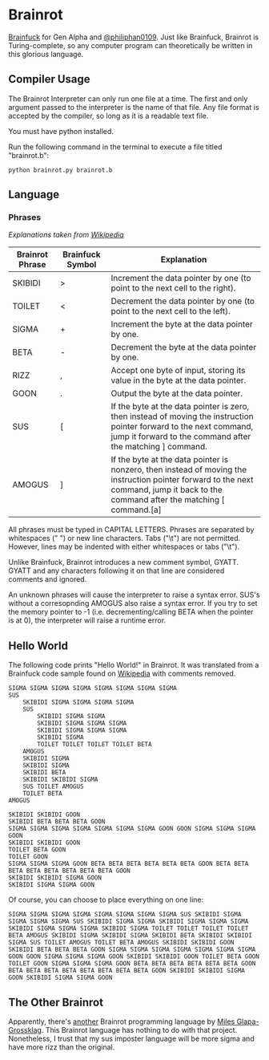 # Brainrot

[Brainfuck](https://en.wikipedia.org/wiki/Brainfuck) for Gen Alpha and [@philiphan0109](https://github.com/philiphan0109/). Just like Brainfuck, Brainrot is Turing-complete, so any computer program can theoretically be written in this glorious language.

## Compiler Usage

The Brainrot Interpreter can only run one file at a time. The first and only argument passed to the interpreter is the name of that file. Any file format is accepted by the compiler, so long as it is a readable text file.

You must have python installed.

Run the following command in the terminal to execute a file titled "brainrot.b":
```
python brainrot.py brainrot.b
```

## Language

### Phrases

*Explanations taken from [Wikipedia](https://en.wikipedia.org/wiki/Brainfuck#Language_design)*

| Brainrot Phrase | Brainfuck Symbol | Explanation                                                                                                                                                                          |
|-----------------|------------------|--------------------------------------------------------------------------------------------------------------------------------------------------------------------------------------|
| SKIBIDI         | >                | Increment the data pointer by one (to point to the next cell to the right).                                                                                                          |
| TOILET          | <                | Decrement the data pointer by one (to point to the next cell to the left).                                                                                                           |
| SIGMA           | +                | Increment the byte at the data pointer by one.                                                                                                                                       |
| BETA            | -                | Decrement the byte at the data pointer by one.                                                                                                                                       |
| RIZZ            | ,                | Accept one byte of input, storing its value in the byte at the data pointer.                                                                                                         |
| GOON            | .                | Output the byte at the data pointer.                                                                                                                                                 |
| SUS             | [                | If the byte at the data pointer is zero, then instead of moving the instruction pointer forward to the next command, jump it forward to the command after the matching ] command.    |
| AMOGUS          | ]                | If the byte at the data pointer is nonzero, then instead of moving the instruction pointer forward to the next command, jump it back to the command after the matching [ command.[a] |

All phrases must be typed in CAPITAL LETTERS. Phrases are separated by whitespaces (" ") or new line characters. Tabs ("\t") are not permitted. However, lines may be indented with either whitespaces or tabs ("\t").

Unlike Brainfuck, Brainrot introduces a new comment symbol, GYATT. GYATT and any characters following it on that line are considered comments and ignored.

An unknown phrases will cause the interpreter to raise a syntax error. SUS's without a corresopnding AMOGUS also raise a syntax error. If you try to set the memory pointer to -1 (i.e. decrementing/calling BETA when the pointer is at 0), the interpreter will raise a runtime error. 

## Hello World
The following code prints "Hello World!" in Brainrot. It was translated from a Brainfuck code sample found on [Wikipedia](https://en.wikipedia.org/wiki/Brainfuck#Hello_World!) with comments removed.
```
SIGMA SIGMA SIGMA SIGMA SIGMA SIGMA SIGMA SIGMA
SUS
    SKIBIDI SIGMA SIGMA SIGMA SIGMA
    SUS
        SKIBIDI SIGMA SIGMA
        SKIBIDI SIGMA SIGMA SIGMA
        SKIBIDI SIGMA SIGMA SIGMA
        SKIBIDI SIGMA
        TOILET TOILET TOILET TOILET BETA
    AMOGUS
    SKIBIDI SIGMA
    SKIBIDI SIGMA
    SKIBIDI BETA
    SKIBIDI SKIBIDI SIGMA
    SUS TOILET AMOGUS
    TOILET BETA
AMOGUS

SKIBIDI SKIBIDI GOON
SKIBIDI BETA BETA BETA GOON
SIGMA SIGMA SIGMA SIGMA SIGMA SIGMA SIGMA GOON GOON SIGMA SIGMA SIGMA GOON
SKIBIDI SKIBIDI GOON
TOILET BETA GOON
TOILET GOON
SIGMA SIGMA SIGMA GOON BETA BETA BETA BETA BETA BETA GOON BETA BETA BETA BETA BETA BETA BETA BETA GOON
SKIBIDI SKIBIDI SIGMA GOON
SKIBIDI SIGMA SIGMA GOON
```

Of course, you can choose to place everything on one line:
```
SIGMA SIGMA SIGMA SIGMA SIGMA SIGMA SIGMA SIGMA SUS SKIBIDI SIGMA SIGMA SIGMA SIGMA SUS SKIBIDI SIGMA SIGMA SKIBIDI SIGMA SIGMA SIGMA SKIBIDI SIGMA SIGMA SIGMA SKIBIDI SIGMA TOILET TOILET TOILET TOILET BETA AMOGUS SKIBIDI SIGMA SKIBIDI SIGMA SKIBIDI BETA SKIBIDI SKIBIDI SIGMA SUS TOILET AMOGUS TOILET BETA AMOGUS SKIBIDI SKIBIDI GOON SKIBIDI BETA BETA BETA GOON SIGMA SIGMA SIGMA SIGMA SIGMA SIGMA SIGMA GOON GOON SIGMA SIGMA SIGMA GOON SKIBIDI SKIBIDI GOON TOILET BETA GOON TOILET GOON SIGMA SIGMA SIGMA GOON BETA BETA BETA BETA BETA BETA GOON BETA BETA BETA BETA BETA BETA BETA BETA GOON SKIBIDI SKIBIDI SIGMA GOON SKIBIDI SIGMA SIGMA GOON
```

## The Other Brainrot

Apparently, there's [another](https://github.com/glapa-grossklag/brainrot) Brainrot programming language by [Miles Glapa-Grossklag](https://github.com/glapa-grossklag). This Brainrot language has nothing to do with that project. Nonetheless, I trust that my sus imposter language will be more sigma and have more rizz than the original.

